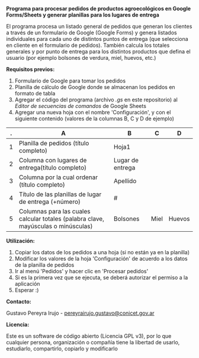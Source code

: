 **Programa para procesar pedidos de productos agroecológicos en Google Forms/Sheets y generar planillas para los lugares de entrega**

El programa procesa un listado general de pedidos que generan los clientes a través de un formulario de Google (Google Forms) y genera listados individuales para cada uno de distintos puntos de entrega (que selecciona en cliente en el formulario de pedidos). También calcula los totales generales y por punto de entrega para los distintos productos que defina el usuario (por ejemplo bolsones de verdura, miel, huevos, etc.)

**Requisitos previos:**

1. Formulario de Google para tomar los pedidos
2. Planilla de cálculo de Google donde se almacenan los pedidos en formato de tabla
3. Agregar el código del programa (archivo _.gs_ en este repositorio) al _Editor de secuencias de comandos_ de Google Sheets
4. Agregar una nueva hoja con el nombre 'Configuración', y con el siguiente contenido (valores de la columnas B, C y D de ejemplo)

. | A | B | C | D
--- | --- | --- | --- | ---
1 | Planilla de pedidos (título completo)	| Hoja1	 
2 | Columna con lugares de entrega(título completo)	| Lugar de entrega 
3 | Columna por la cual ordenar (título completo)	| Apellido
4 | Título de las planillas de lugar de entrega (+número)	| #	
5 | Columnas para las cuales calcular totales (palabra clave, mayúsculas o minúsculas)	| Bolsones	| Miel	| Huevos

**Utilización:**

1. Copiar los datos de los pedidos a una hoja (si no están ya en la planilla)
2. Modificar los valores de la hoja 'Configuración' de acuerdo a los datos de la planilla de pedidos
3. Ir al menú 'Pedidos' y hacer clic en 'Procesar pedidos'
4. Si es la primera vez que se ejecuta, se deberá autorizar el permiso a la aplicación
5. Esperar :)

**Contacto:**

Gustavo Pereyra Irujo - pereyrairujo.gustavo@conicet.gov.ar

**Licencia:**

Este es un software de código abierto (Licencia GPL v3), por lo que cualquier persona, organización o compañía tiene la libertad de usarlo, estudiarlo, compartirlo, copiarlo y modificarlo
